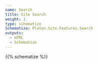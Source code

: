 ```yaml
---
name: Search
title: Site Search
weight: 1
type: schematize
Schematize: Platen.Site.Features.Search
outputs:
  - HTML
  - Schematize
---
```


{{% schematize %}}
